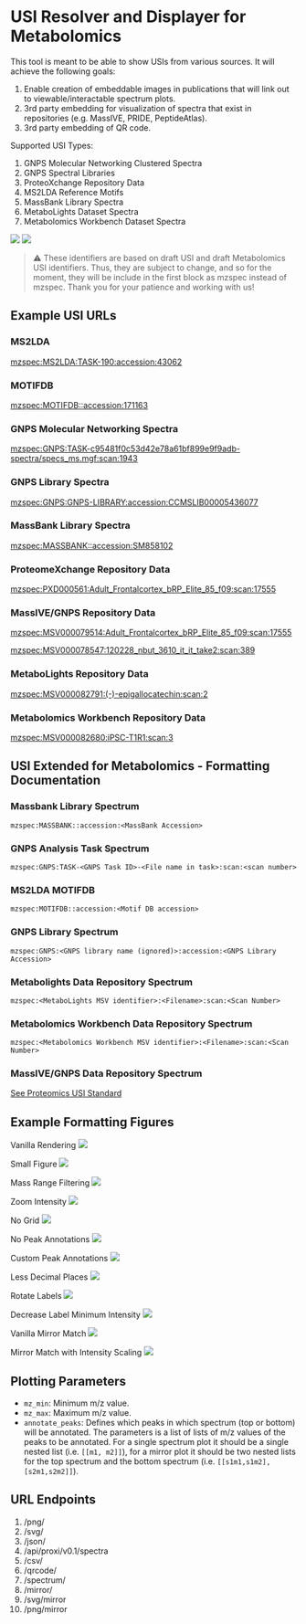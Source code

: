 # USI Resolver and Displayer for Metabolomics

This tool is meant to be able to show USIs from various sources. It will achieve the following goals:

1. Enable creation of embeddable images in publications that will link out to viewable/interactable spectrum plots.
2. 3rd party embedding for visualization of spectra that exist in repositories (e.g. MassIVE, PRIDE, PeptideAtlas).
3. 3rd party embedding of QR code.

Supported USI Types:

1. GNPS Molecular Networking Clustered Spectra
2. GNPS Spectral Libraries
3. ProteoXchange Repository Data
4. MS2LDA Reference Motifs
5. MassBank Library Spectra
6. MetaboLights Dataset Spectra
7. Metabolomics Workbench Dataset Spectra

![](https://github.com/mwang87/MetabolomicsSpectrumResolver/workflows/unittest/badge.svg)
![](https://github.com/mwang87/MetabolomicsSpectrumResolver/workflows/production-integration/badge.svg)

> :warning: These identifiers are based on draft USI and draft Metabolomics USI identifiers. 
        Thus, they are subject to change, and so for the moment, they will be include in the first block as mzspec instead of mzspec. 
        Thank you for your patience and working with us!

## Example USI URLs

### MS2LDA

[mzspec:MS2LDA:TASK-190:accession:43062](https://metabolomics-usi.ucsd.edu/spectrum/?usi=mzspec:MS2LDA:TASK-190:accession:43062)

### MOTIFDB

[mzspec:MOTIFDB::accession:171163](https://metabolomics-usi.ucsd.edu/spectrum/?usi=mzspec:MOTIFDB::accession:171163)

### GNPS Molecular Networking Spectra

[mzspec:GNPS:TASK-c95481f0c53d42e78a61bf899e9f9adb-spectra/specs_ms.mgf:scan:1943](https://metabolomics-usi.ucsd.edu/spectrum/?usi=mzspec:GNPS:TASK-c95481f0c53d42e78a61bf899e9f9adb-spectra/specs_ms.mgf:scan:1943)

### GNPS Library Spectra

[mzspec:GNPS:GNPS-LIBRARY:accession:CCMSLIB00005436077](https://metabolomics-usi.ucsd.edu/spectrum/?usi=mzspec:GNPS:GNPS-LIBRARY:accession:CCMSLIB00005436077)

### MassBank Library Spectra

[mzspec:MASSBANK::accession:SM858102](https://metabolomics-usi.ucsd.edu/spectrum/?usi=mzspec:MASSBANK::accession:SM858102)

### ProteomeXchange Repository Data

[mzspec:PXD000561:Adult_Frontalcortex_bRP_Elite_85_f09:scan:17555](https://metabolomics-usi.ucsd.edu/spectrum/?usi=mzspec:PXD000561:Adult_Frontalcortex_bRP_Elite_85_f09:scan:17555)

### MassIVE/GNPS Repository Data

[mzspec:MSV000079514:Adult_Frontalcortex_bRP_Elite_85_f09:scan:17555](https://metabolomics-usi.ucsd.edu/spectrum/?usi=mzspec:MSV000079514:Adult_Frontalcortex_bRP_Elite_85_f09:scan:17555)

[mzspec:MSV000078547:120228_nbut_3610_it_it_take2:scan:389](https://metabolomics-usi.ucsd.edu/spectrum/?usi=mzdata:MSV000078547:120228_nbut_3610_it_it_take2:scan:389)

### MetaboLights Repository Data

[mzspec:MSV000082791:(-)-epigallocatechin:scan:2](https://metabolomics-usi.ucsd.edu/spectrum/?usi=mzspec:MSV000082791:(-)-epigallocatechin:scan:2)

### Metabolomics Workbench Repository Data

[mzspec:MSV000082680:iPSC-T1R1:scan:3](https://metabolomics-usi.ucsd.edu/spectrum/?usi=mzspec:MSV000082680:iPSC-T1R1:scan:3)


## USI Extended for Metabolomics - Formatting Documentation

### Massbank Library Spectrum

```mzspec:MASSBANK::accession:<MassBank Accession>```

### GNPS Analysis Task Spectrum

```mzspec:GNPS:TASK-<GNPS Task ID>-<File name in task>:scan:<scan number>```

### MS2LDA MOTIFDB

```mzspec:MOTIFDB::accession:<Motif DB accession>```

### GNPS Library Spectrum

```mzspec:GNPS:<GNPS library name (ignored)>:accession:<GNPS Library Accession>```

### Metabolights Data Repository Spectrum

```mzspec:<MetaboLights MSV identifier>:<Filename>:scan:<Scan Number>```

### Metabolomics Workbench Data Repository Spectrum

```mzspec:<Metabolomics Workbench MSV identifier>:<Filename>:scan:<Scan Number>```

### MassIVE/GNPS Data Repository Spectrum

[See Proteomics USI Standard](http://www.psidev.info/usi)


## Example Formatting Figures

Vanilla Rendering
![](https://metabolomics-usi.ucsd.edu/svg/?usi=mzspec:GNPS:TASK-c95481f0c53d42e78a61bf899e9f9adb-spectra/specs_ms.mgf:scan:1943)

Small Figure
![](https://metabolomics-usi.ucsd.edu/svg/?usi=mzspec:GNPS:TASK-c95481f0c53d42e78a61bf899e9f9adb-spectra/specs_ms.mgf:scan:1943&width=4&height=4)

Mass Range Filtering
![](https://metabolomics-usi.ucsd.edu/svg/?usi=mzspec:GNPS:TASK-c95481f0c53d42e78a61bf899e9f9adb-spectra/specs_ms.mgf:scan:1943&mz_min=550&mz_max=800)

Zoom Intensity
![](https://metabolomics-usi.ucsd.edu/svg/?usi=mzspec:GNPS:TASK-c95481f0c53d42e78a61bf899e9f9adb-spectra/specs_ms.mgf:scan:1943&max_intensity=50)

No Grid
![](https://metabolomics-usi.ucsd.edu/svg/?usi=mzspec:GNPS:TASK-c95481f0c53d42e78a61bf899e9f9adb-spectra/specs_ms.mgf:scan:1943&grid=false)

No Peak Annotations
![](https://metabolomics-usi.ucsd.edu/svg/?usi=mzspec:GNPS:TASK-c95481f0c53d42e78a61bf899e9f9adb-spectra/specs_ms.mgf:scan:1943&annotate_peaks=[[]])

Custom Peak Annotations
![](https://metabolomics-usi.ucsd.edu/svg/?usi=mzspec:GNPS:TASK-c95481f0c53d42e78a61bf899e9f9adb-spectra/specs_ms.mgf:scan:1943&annotate_peaks=[[463.297,708.463,816.474,1042.5699]])

Less Decimal Places
![](https://metabolomics-usi.ucsd.edu/png/?usi=mzspec:GNPS:TASK-c95481f0c53d42e78a61bf899e9f9adb-spectra/specs_ms.mgf:scan:1943&annotate_precision=1)

Rotate Labels
![](https://metabolomics-usi.ucsd.edu/svg/?usi=mzspec:GNPS:TASK-c95481f0c53d42e78a61bf899e9f9adb-spectra/specs_ms.mgf:scan:1943&annotation_rotation=45)

Decrease Label Minimum Intensity
![](https://metabolomics-usi.ucsd.edu/svg/?usi=mzspec:GNPS:TASK-c95481f0c53d42e78a61bf899e9f9adb-spectra/specs_ms.mgf:scan:1943&annotate_threshold=0)

Vanilla Mirror Match
![](https://metabolomics-usi.ucsd.edu/svg/mirror?usi1=mzspec:MASSBANK::accession:BSU00002&usi2=mzspec:MASSBANK::accession:BSU00002)

Mirror Match with Intensity Scaling
![](https://metabolomics-usi.ucsd.edu/svg/mirror?usi1=mzspec:MASSBANK::accession:BSU00002&usi2=mzspec:MASSBANK::accession:BSU00002&max_intensity=150)

## Plotting Parameters

- `mz_min`: Minimum m/z value.
- `mz_max`: Maximum m/z value.
- `annotate_peaks`: Defines which peaks in which spectrum (top or bottom) will be annotated. The parameters is a list of lists of m/z values of the peaks to be annotated. For a single spectrum plot it should be a single nested list (i.e. `[[m1, m2]]`), for a mirror plot it should be two nested lists for the top spectrum and the bottom spectrum (i.e. `[[s1m1,s1m2],[s2m1,s2m2]]`).

## URL Endpoints

1. /png/
1. /svg/
1. /json/
1. /api/proxi/v0.1/spectra
1. /csv/
1. /qrcode/
1. /spectrum/
1. /mirror/
1. /svg/mirror
1. /png/mirror
